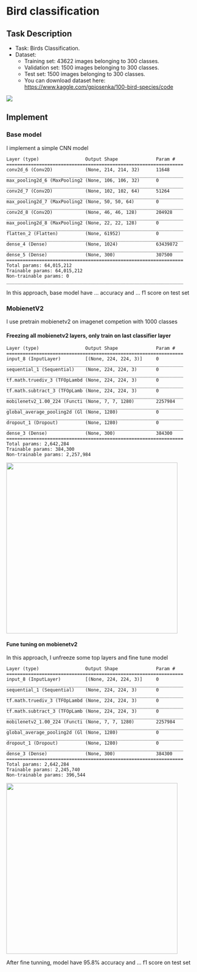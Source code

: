 # Bird classification
## Task Description
- Task: Birds Classification.
- Dataset: 
  + Training set: 43622 images belonging to 300 classes.
  + Validation set: 1500 images belonging to 300 classes.
  + Test set: 1500 images belonging to 300 classes.
  + You can download dataset here: https://www.kaggle.com/gpiosenka/100-bird-species/code

<img src="https://user-images.githubusercontent.com/85773711/135237477-04f35a76-3f97-4acf-a1d8-8cb297ca9039.png"  align="center"/>

## Implement
### Base model
I implement a simple CNN model

<!-- <img src="https://user-images.githubusercontent.com/85773711/135238981-b7e6b363-32ed-4152-8434-fb03d1f5d530.png" width="300" align="center"/> -->
```
Layer (type)                 Output Shape              Param #   
=================================================================
conv2d_6 (Conv2D)            (None, 214, 214, 32)      11648     
_________________________________________________________________
max_pooling2d_6 (MaxPooling2 (None, 106, 106, 32)      0         
_________________________________________________________________
conv2d_7 (Conv2D)            (None, 102, 102, 64)      51264     
_________________________________________________________________
max_pooling2d_7 (MaxPooling2 (None, 50, 50, 64)        0         
_________________________________________________________________
conv2d_8 (Conv2D)            (None, 46, 46, 128)       204928    
_________________________________________________________________
max_pooling2d_8 (MaxPooling2 (None, 22, 22, 128)       0         
_________________________________________________________________
flatten_2 (Flatten)          (None, 61952)             0         
_________________________________________________________________
dense_4 (Dense)              (None, 1024)              63439872  
_________________________________________________________________
dense_5 (Dense)              (None, 300)               307500    
=================================================================
Total params: 64,015,212
Trainable params: 64,015,212
Non-trainable params: 0
_________________________________________________________________
```

In this approach, base model have ... accuracy and ... f1 score on test set
### MobienetV2
I use pretrain mobienetv2 on imagenet competion with 1000 classes
#### Freezing all mobienetv2 layers, only train on last classifier layer


<!-- <img src="https://user-images.githubusercontent.com/85773711/135242463-0161722c-48f7-4ba3-9c92-e68c9980bd2c.png" width="300" align="center"/> -->
```
Layer (type)                 Output Shape              Param #   
=================================================================
input_8 (InputLayer)         [(None, 224, 224, 3)]     0         
_________________________________________________________________
sequential_1 (Sequential)    (None, 224, 224, 3)       0         
_________________________________________________________________
tf.math.truediv_3 (TFOpLambd (None, 224, 224, 3)       0         
_________________________________________________________________
tf.math.subtract_3 (TFOpLamb (None, 224, 224, 3)       0         
_________________________________________________________________
mobilenetv2_1.00_224 (Functi (None, 7, 7, 1280)        2257984   
_________________________________________________________________
global_average_pooling2d (Gl (None, 1280)              0         
_________________________________________________________________
dropout_1 (Dropout)          (None, 1280)              0         
_________________________________________________________________
dense_3 (Dense)              (None, 300)               384300    
=================================================================
Total params: 2,642,284
Trainable params: 384,300
Non-trainable params: 2,257,984
```
<img src="https://user-images.githubusercontent.com/85773711/135242855-6ccbb98d-ab3f-4ca0-9696-6ae9c34b2629.png" width="450" align="center"/>

#### Fune tuning on mobienetv2
In this approach, I unfreeze some top layers and fine tune model 

<!-- <img src="https://user-images.githubusercontent.com/85773711/135243776-6ca29053-9a45-4eaa-9a8e-46e9e0b4aedc.png" width="300" align="center"/> -->
```
Layer (type)                 Output Shape              Param #   
=================================================================
input_8 (InputLayer)         [(None, 224, 224, 3)]     0         
_________________________________________________________________
sequential_1 (Sequential)    (None, 224, 224, 3)       0         
_________________________________________________________________
tf.math.truediv_3 (TFOpLambd (None, 224, 224, 3)       0         
_________________________________________________________________
tf.math.subtract_3 (TFOpLamb (None, 224, 224, 3)       0         
_________________________________________________________________
mobilenetv2_1.00_224 (Functi (None, 7, 7, 1280)        2257984   
_________________________________________________________________
global_average_pooling2d (Gl (None, 1280)              0         
_________________________________________________________________
dropout_1 (Dropout)          (None, 1280)              0         
_________________________________________________________________
dense_3 (Dense)              (None, 300)               384300    
=================================================================
Total params: 2,642,284
Trainable params: 2,245,740
Non-trainable params: 396,544
```
<img src="https://user-images.githubusercontent.com/85773711/135243826-a23e05fe-7d01-46c1-ae94-48dbc2a5b184.png" width="450" align="center"/>

After fine tunning, model have  95.8% accuracy and ... f1 score on test set
